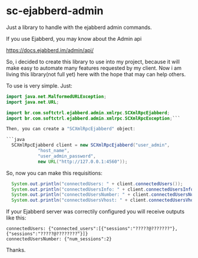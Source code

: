 # sc-ejabberd-admin
Just a library to handle with the ejabberd admin commands.

If you use Ejabberd, you may know about the Admin api

https://docs.ejabberd.im/admin/api/

So, i decided to create this library to use into my project, because it will make easy to automate many features requested by my client. Now i am living this library(not full yet) here with the hope that may can help others.


To use is very simple. Just:

```java
import java.net.MalformedURLException;
import java.net.URL;

import br.com.softctrl.ejabberd.admin.xmlrpc.SCXmlRpcEjabberd;
import br.com.softctrl.ejabberd.admin.xmlrpc.SCXmlRpcException;```

Then, you can create a "SCXmlRpcEjabberd" object:

```java
  SCXmlRpcEjabberd client = new SCXmlRpcEjabberd("user_admin",
            "host_name",
            "user_admin_password",
            new URL("http://127.0.0.1:4560"));
```

So, now you can make this requisitions:

```java
  System.out.println("connectedUsers: " + client.connectedUsers());
  System.out.println("connectedUsersInfo: " + client.connectedUsersInfo());
  System.out.println("connectedUsersNumber: " + client.connectedUsersNumber());
  System.out.println("connectedUsersVhost: " + client.connectedUsersVhost(vhost));
```

If your Ejabberd server was correctily configured you will receive outputs like this:

```
connectedUsers: {"connected_users":[{"sessions":"?????@???????"},{"sessions":"?????@????????"}]}
connectedUsersNumber: {"num_sessions":2}
```

Thanks.
